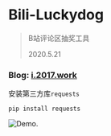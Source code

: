 # Bili-Luckydog

> B站评论区抽奖工具
>
> 2020.5.21

### Blog: [i.2017.work](https://i.2017.work)

安装第三方库`requests`
```shell
pip install requests
```


  

![Demo.](https://i.2017.work/2020/05/22/Bili-Luckydog/Bili-Luckdog.gif)
